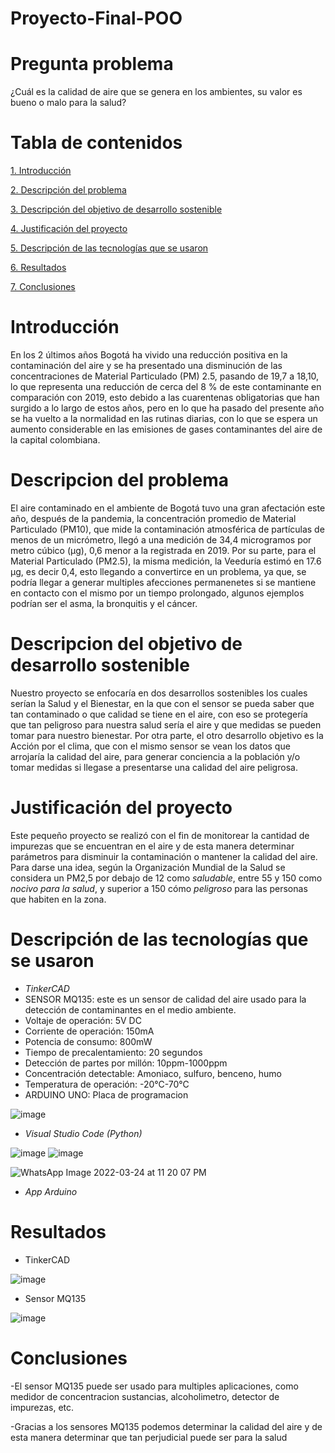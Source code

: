 # Proyecto-Final-POO
# Pregunta problema
¿Cuál es la calidad de aire que se genera en los ambientes, su valor es bueno o malo para la salud?
# Tabla de contenidos  
[1. Introducción](#introduccion)

[2. Descripción del problema](#descripcion-del-problema)

[3. Descripción del objetivo de desarrollo sostenible](descripcion-del-objetivo-de-desarrollo-sostenible)

[4. Justificación del proyecto](#justificacion-del-proyecto)

[5. Descripción de las tecnologías que se usaron](#descripcion-de-las-tecnologias-que-se-usaron)

[6. Resultados](#resultados)

[7. Conclusiones](#conclusiones)

# Introducción
En los 2 últimos años Bogotá ha vivido una reducción positiva en la contaminación del aire y se ha presentado una disminución de las concentraciones de Material Particulado (PM) 2.5, pasando de 19,7 a 18,10, lo que representa una reducción de cerca del 8 % de este contaminante en comparación con 2019, esto debido a las cuarentenas obligatorias que han surgido a lo largo de estos años, pero en lo que ha pasado del presente año se ha vuelto a la normalidad en las rutinas diarias, con lo que se espera un aumento considerable en las emisiones de gases contaminantes del aire de la capital colombiana.

# Descripcion del problema
El aire contaminado en el ambiente de Bogotá tuvo una gran afectación este año, después de la pandemia, la concentración promedio de Material Particulado (PM10), que mide la contaminación atmosférica de partículas de menos de un micrómetro, llegó a una medición de 34,4 microgramos por metro cúbico (µg), 0,6 menor a la registrada en 2019. Por su parte, para el Material Particulado (PM2.5), la misma medición, la Veeduría estimó en 17.6 µg, es decir 0,4, esto llegando a convertirce en un problema, ya que, se podría llegar a generar multiples afecciones permanenetes si se mantiene en contacto con el mismo por un tiempo prolongado, algunos ejemplos podrían ser el asma, la bronquitis y el cáncer.

# Descripcion del objetivo de desarrollo sostenible
Nuestro proyecto se enfocaría en dos desarrollos sostenibles los cuales serían la Salud y el Bienestar, en la que con el sensor se pueda saber que tan contaminado o que calidad se tiene en el aire, con eso se protegería que tan peligroso para nuestra salud sería el aire y que medidas se pueden tomar para nuestro bienestar. Por otra parte, el otro desarrollo objetivo es la Acción por el clima, que con el mismo sensor se vean los datos que arrojaría la calidad del aire, para generar conciencia a la población y/o tomar medidas si llegase a presentarse una calidad del aire peligrosa.

# Justificación del proyecto
Este pequeño proyecto se realizó con el fin de monitorear la cantidad de impurezas que se encuentran en el aire y de esta manera determinar parámetros para disminuir la contaminación o mantener la calidad del aire. Para darse una idea, según la Organización Mundial de la Salud se considera un PM2,5 por debajo de 12 como *saludable*, entre 55 y 150 como *nocivo para la salud*, y superior a 150 cómo *peligroso* para las personas que habiten en la zona.

# Descripción de las tecnologías que se usaron
- *TinkerCAD*
- SENSOR MQ135: este es un sensor de calidad del aire usado para la detección de contaminantes en el medio ambiente.
- Voltaje de operación: 5V DC
- Corriente de operación: 150mA
- Potencia de consumo: 800mW
- Tiempo de precalentamiento: 20 segundos
- Detección de partes por millón: 10ppm-1000ppm
- Concentración detectable: Amoniaco,  sulfuro, benceno, humo
- Temperatura de operación: -20°C-70°C
- ARDUINO UNO: Placa de programacion

![image](https://user-images.githubusercontent.com/99050162/160036353-e0563f85-96c9-4207-8839-f6c0e807b8a8.png)

- *Visual Studio Code (Python)*

![image](https://user-images.githubusercontent.com/99050162/160058740-5c632843-0451-42c4-a6c4-1dff7d7e67aa.png)
![image](https://user-images.githubusercontent.com/99050162/160059904-08f976bf-0617-404f-a7d0-b8b41301d2dd.png)


![WhatsApp Image 2022-03-24 at 11 20 07 PM](https://user-images.githubusercontent.com/87994944/160053635-4e9557dc-a30b-4f75-aeb5-a3092f933f93.jpeg)

- *App Arduino*
# Resultados
- TinkerCAD

![image](https://user-images.githubusercontent.com/99050162/160036162-550aa2fe-419a-48b8-8be2-f6e80cfafc47.png)

- Sensor MQ135

![image](https://user-images.githubusercontent.com/99050162/160047716-6f9926f1-0615-41a8-930f-179af117a688.png)


# Conclusiones
-El sensor MQ135 puede ser usado para multiples aplicaciones, como medidor de concentracion sustancias, alcoholimetro, detector de impurezas, etc.

-Gracias a los sensores MQ135 podemos determinar la calidad del aire y de esta manera determinar que tan perjudicial puede ser para la salud

